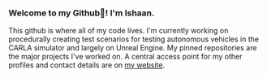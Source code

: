 ### Welcome to my Github👋! I'm Ishaan. 

This github is where all of my code lives. I'm currently working on procedurally creating test scenarios for testing autonomous vehicles in the CARLA simulator and largely on Unreal Engine. My pinned repositories are the major projects I've worked on. A central access point for my other profiles and contact details are on [my website](https://ishaan95.github.io/). 
